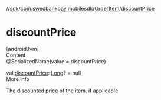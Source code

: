 //[sdk](../../../index.md)/[com.swedbankpay.mobilesdk](../index.md)/[OrderItem](index.md)/[discountPrice](discount-price.md)



# discountPrice  
[androidJvm]  
Content  
@SerializedName(value = discountPrice)  
  
val [discountPrice](discount-price.md): [Long](https://kotlinlang.org/api/latest/jvm/stdlib/kotlin/-long/index.html)? = null  
More info  


The discounted price of the item, if applicable

  



